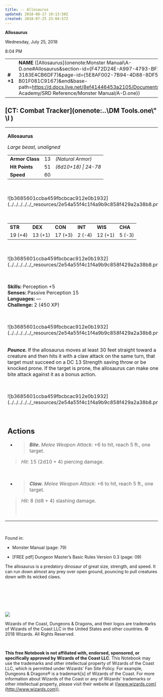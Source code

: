 ```yaml
---
title: -- Allosaurus
updated: 2018-08-17 19:13:50Z
created: 2018-07-25 23:04:57Z
---
```


**Allosaurus**

Wednesday, July 25, 2018

8:04 PM

|           |                                                                                                                                                                                                                                                                                              |        |        |        |     |       |        |
|-----------|----------------------------------------------------------------------------------------------------------------------------------------------------------------------------------------------------------------------------------------------------------------------------------------------|--------|--------|--------|-----|-------|--------|
| **\# +1** | **NAME** ([Allosaurus](onenote:Monster Manual\\A-D.one#Allosaurus&section-id={F472D24E-A997-4793-BF1A-3183E4CB6DF7}&page-id={5E8AF002-7B94-4D88-8DF5-B01F081C9167}&end&base-path=https://d.docs.live.net/8ef41446453a2105/Documents/Adventure Academy/SRD Reference/Monster Manual/A-D.one)) | **13** | **51** | **51** | \-  | Notes | 450 XP |

## [CT: Combat Tracker](onenote:..\\DM Tools.one\\" \l )

<table><tbody><tr class="odd"><td><p><strong>Allosaurus</strong></p><p><em>Large beast, unaligned<br />
</em></p><table><tbody><tr class="odd"><td><strong>Armor Class</strong></td><td>13</td><td><em>(Natural Armor)</em></td></tr><tr class="even"><td><strong>Hit Points</strong></td><td>51</td><td><em>(6d10+18) | 24-78</em></td></tr><tr class="odd"><td><strong>Speed</strong></td><td>60</td><td> </td></tr></tbody></table><p> </p><p>![b3685601ccba459fbcbcac912e0b1932](../../../../../_resources/2e54a55f4c1f4a9b9c858f429a2a38b8.png)</p><p> </p><table><tbody><tr class="odd"><td><strong>STR</strong></td><td><strong>DEX</strong></td><td><strong>CON</strong></td><td><strong>INT</strong></td><td><strong>WIS</strong></td><td><strong>CHA</strong></td></tr><tr class="even"><td>19 (+4)</td><td>13 (+1)</td><td>17 (+3)</td><td>2 (-4)</td><td>12 (+1)</td><td>5 (-3)</td></tr></tbody></table><p> </p><p>![b3685601ccba459fbcbcac912e0b1932](../../../../../_resources/2e54a55f4c1f4a9b9c858f429a2a38b8.png)</p><p> </p><p><strong>Skills:</strong> Perception +5<br />
<strong>Senses:</strong> Passive Perception 15<br />
<strong>Languages:</strong> —<br />
<strong>Challenge:</strong> 2 (450 XP)</p><p> </p><p>![b3685601ccba459fbcbcac912e0b1932](../../../../../_resources/2e54a55f4c1f4a9b9c858f429a2a38b8.png)</p><p><em><strong><br />
Pounce.</strong></em> If the allosaurus moves at least 30 feet straight toward a creature and then hits it with a claw attack on the same turn, that target must succeed on a DC 13 Strength saving throw or be knocked prone. If the target is prone, the allosaurus can make one bite attack against it as a bonus action.</p><p> </p><p>![b3685601ccba459fbcbcac912e0b1932](../../../../../_resources/2e54a55f4c1f4a9b9c858f429a2a38b8.png)</p><p> </p><h2 id="actions"><strong>Actions</strong></h2><ul><li><blockquote><p><em><strong>Bite.</strong> Melee Weapon Attack:</em> +6 to hit, reach 5 ft., one target.</p></blockquote></li></ul><blockquote><p><em>Hit:</em> 15 (2d10 + 4) piercing damage.</p></blockquote><p> </p><ul><li><blockquote><p><em><strong>Claw.</strong> Melee Weapon Attack:</em> +6 to hit, reach 5 ft., one target.</p></blockquote></li></ul><blockquote><p><em>Hit:</em> 8 (ld8 + 4) slashing damage.</p><p> </p></blockquote></td></tr></tbody></table>

 

Found in:

-   Monster Manual (page: 79)

-   \[FREE pdf\] Dungeon Master’s Basic Rules Version 0.3 (page: 09)

The allosaurus is a predatory dinosaur of great size, strength, and speed. It can run down almost any prey over open ground, pouncing to pull creatures down with its wicked claws.

 

 

 

![](tmp\media\image2.png)

Wizards of the Coast, Dungeons & Dragons, and their logos are trademarks of Wizards of the Coast LLC in the United States and other countries. © 2018 Wizards. All Rights Reserved.

 

**This free Notebook is not affiliated with, endorsed, sponsored, or specifically approved by Wizards of the Coast LLC**. This Notebook may use the trademarks and other intellectual property of Wizards of the Coast LLC, which is permitted under Wizards' Fan Site Policy. For example, Dungeons & Dragons® is a trademark\[s\] of Wizards of the Coast. For more information about Wizards of the Coast or any of Wizards' trademarks or other intellectual property, please visit their website at ([www.wizards.com](http://www.wizards.com)).
